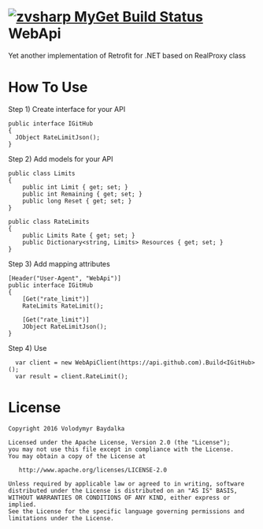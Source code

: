 [![zvsharp MyGet Build Status](https://www.myget.org/BuildSource/Badge/zvsharp?identifier=e3950b12-4d7f-4043-b8f6-57903cd91713)](https://www.myget.org/)
WebApi
========
Yet another implementation of Retrofit for .NET based on RealProxy class

How To Use
========
  Step 1) Create interface for your API
  ```
  public interface IGitHub
  {
    JObject RateLimitJson();
  }
  ```
  
  Step 2) Add models for your API
  ```
  public class Limits
  {
      public int Limit { get; set; }
      public int Remaining { get; set; }
      public long Reset { get; set; }
  }
  
  public class RateLimits
  {
      public Limits Rate { get; set; }
      public Dictionary<string, Limits> Resources { get; set; }
  }
  ```
  Step 3) Add mapping attributes
  ```
  [Header("User-Agent", "WebApi")]
  public interface IGitHub
  {
      [Get("rate_limit")]
      RateLimits RateLimit();

      [Get("rate_limit")]
      JObject RateLimitJson();
  }
  ```
  
  Step 4) Use
  ```
    var client = new WebApiClient(https://api.github.com).Build<IGitHub>();
    var result = client.RateLimit();
  ```

License
=======

    Copyright 2016 Volodymyr Baydalka

    Licensed under the Apache License, Version 2.0 (the "License");
    you may not use this file except in compliance with the License.
    You may obtain a copy of the License at

       http://www.apache.org/licenses/LICENSE-2.0

    Unless required by applicable law or agreed to in writing, software
    distributed under the License is distributed on an "AS IS" BASIS,
    WITHOUT WARRANTIES OR CONDITIONS OF ANY KIND, either express or implied.
    See the License for the specific language governing permissions and
    limitations under the License.
